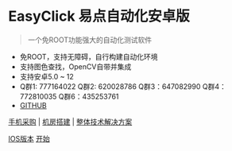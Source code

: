 
# EasyClick 易点自动化安卓版

> 一个免ROOT功能强大的自动化测试软件

* 免ROOT，支持无障碍，自行构建自动化环境
* 支持图色查找，OpenCV自带并集成
* 支持安卓5.0 ~ 12
*  Q群1: 777164022   Q群2: 620028786 Q群3：647082990 Q群4：772810035 Q群6：435253761
* [GITHUB](https://github.com/easy-click/easyclick-libs)





[手机采购](/zh-cn/device_solution.md)  |  [机房搭建](/zh-cn/device_solution.md)  | [整体技术解决方案](/zh-cn/device_solution.md)

[IOS版本](http://ieasyclick.com/iosdocs/#/)
[开始](README)




